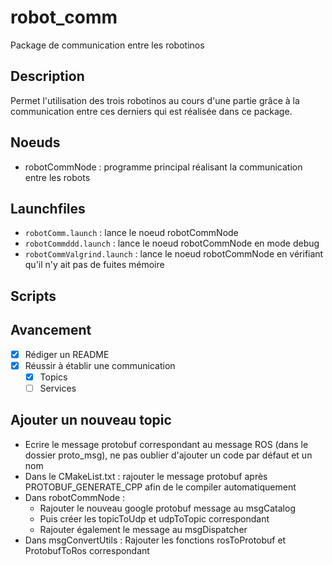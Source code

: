 robot_comm
==============
Package de communication entre les robotinos

Description
-----------
Permet l'utilisation des trois robotinos au cours d'une partie grâce à la communication entre ces derniers qui est réalisée dans ce package.

Noeuds
------
* robotCommNode : programme principal réalisant la communication entre les robots

Launchfiles
-----------
* `robotComm.launch` : lance le noeud robotCommNode
* `robotCommddd.launch` : lance le noeud robotCommNode en mode debug
* `robotCommValgrind.launch` : lance le noeud robotCommNode en vérifiant qu'il n'y ait pas de fuites mémoire

Scripts
-------

Avancement
----------
* [x] Rédiger un README
* [x] Réussir à établir une communication
  - [x] Topics
  - [ ] Services

Ajouter un nouveau topic
------------------------
* Ecrire le message protobuf correspondant au message ROS (dans le dossier proto_msg), ne pas oublier d'ajouter un code par défaut et un nom
* Dans le CMakeList.txt : rajouter le message protobuf après PROTOBUF_GENERATE_CPP afin de le compiler automatiquement
* Dans robotCommNode :
  - Rajouter le nouveau google protobuf message au msgCatalog
  - Puis créer les topicToUdp et udpToTopic correspondant
  - Rajouter également le message au msgDispatcher
* Dans msgConvertUtils : Rajouter les fonctions rosToProtobuf et ProtobufToRos correspondant
